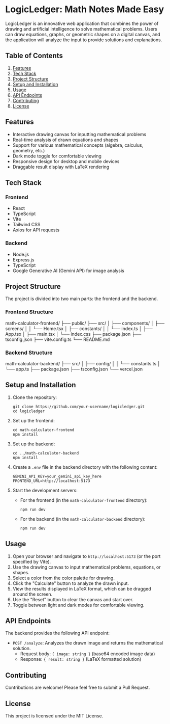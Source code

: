 # LogicLedger: Math Notes Made Easy

LogicLedger is an innovative web application that combines the power of drawing and artificial intelligence to solve mathematical problems. Users can draw equations, graphs, or geometric shapes on a digital canvas, and the application will analyze the input to provide solutions and explanations.

## Table of Contents

1. [Features](#features)
2. [Tech Stack](#tech-stack)
3. [Project Structure](#project-structure)
4. [Setup and Installation](#setup-and-installation)
5. [Usage](#usage)
6. [API Endpoints](#api-endpoints)
7. [Contributing](#contributing)
8. [License](#license)

## Features

- Interactive drawing canvas for inputting mathematical problems
- Real-time analysis of drawn equations and shapes
- Support for various mathematical concepts (algebra, calculus, geometry, etc.)
- Dark mode toggle for comfortable viewing
- Responsive design for desktop and mobile devices
- Draggable result display with LaTeX rendering

## Tech Stack

### Frontend
- React
- TypeScript
- Vite
- Tailwind CSS
- Axios for API requests

### Backend
- Node.js
- Express.js
- TypeScript
- Google Generative AI (Gemini API) for image analysis

## Project Structure

The project is divided into two main parts: the frontend and the backend.

### Frontend Structure
math-calculator-frontend/
├── public/
├── src/
│ ├── components/
│ ├── screens/
│ │ └── Home.tsx
│ ├── constants/
│ │ └── index.ts
│ ├── App.tsx
│ ├── main.tsx
│ └── index.css
├── package.json
├── tsconfig.json
├── vite.config.ts
└── README.md


### Backend Structure
math-calculator-backend/
├── src/
│ ├── config/
│ │ └── constants.ts
│ └── app.ts
├── package.json
├── tsconfig.json
└── vercel.json


## Setup and Installation

1. Clone the repository:
   ```
   git clone https://github.com/your-username/logicledger.git
   cd logicledger
   ```

2. Set up the frontend:
   ```
   cd math-calculator-frontend
   npm install
   ```

3. Set up the backend:
   ```
   cd ../math-calculator-backend
   npm install
   ```

4. Create a `.env` file in the backend directory with the following content:
   ```
   GEMINI_API_KEY=your_gemini_api_key_here
   FRONTEND_URL=http://localhost:5173
   ```

5. Start the development servers:
   - For the frontend (in the `math-calculator-frontend` directory):
     ```
     npm run dev
     ```
   - For the backend (in the `math-calculator-backend` directory):
     ```
     npm run dev
     ```

## Usage

1. Open your browser and navigate to `http://localhost:5173` (or the port specified by Vite).
2. Use the drawing canvas to input mathematical problems, equations, or shapes.
3. Select a color from the color palette for drawing.
4. Click the "Calculate" button to analyze the drawn input.
5. View the results displayed in LaTeX format, which can be dragged around the screen.
6. Use the "Reset" button to clear the canvas and start over.
7. Toggle between light and dark modes for comfortable viewing.

## API Endpoints

The backend provides the following API endpoint:

- `POST /analyze`: Analyzes the drawn image and returns the mathematical solution.
  - Request body: `{ image: string }` (base64 encoded image data)
  - Response: `{ result: string }` (LaTeX formatted solution)

## Contributing

Contributions are welcome! Please feel free to submit a Pull Request.

## License

This project is licensed under the MIT License.